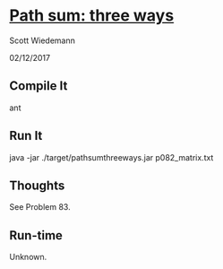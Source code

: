 # [Path sum: three ways](http://projecteuler.net/problem=82)
Scott Wiedemann

02/12/2017

## Compile It
ant

## Run It
java -jar ./target/pathsumthreeways.jar p082_matrix.txt

## Thoughts
See Problem 83.

## Run-time
Unknown.
